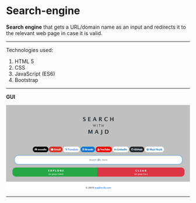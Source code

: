 # Search-engine
**Search engine** that gets a URL/domain name as an input and redirects it to the relevant web page in case it is valid.

------------------------------------------------------------------------------------------------------------------------------------------

Technologies used:
1) HTML 5
2) CSS
3) JavaScript (ES6)
4) Bootstrap

------------------------------------------------------------------------------------------------------------------------------------------

**GUI**

![Image of the GUI](images/capture.PNG)


------------------------------------------------------------------------------------------------------------------------------------------

